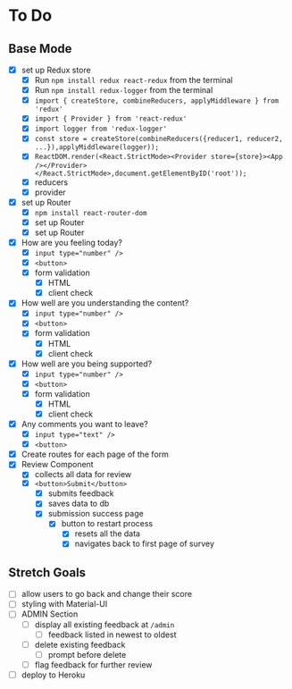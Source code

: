 # To Do

## Base Mode

- [x] set up Redux store
  - [x] Run `npm install redux react-redux` from the terminal
  - [x] Run `npm install redux-logger` from the terminal
  - [x] `import { createStore, combineReducers, applyMiddleware } from 'redux'`
  - [x] `import { Provider } from 'react-redux'`
  - [x] `import logger from 'redux-logger'`
  - [x] `const store = createStore(combineReducers({reducer1, reducer2, ...}),applyMiddleware(logger));`
  - [x] `ReactDOM.render(<React.StrictMode><Provider store={store}><App /></Provider></React.StrictMode>,document.getElementByID('root'));`
  - [x] reducers
  - [x] provider
- [x] set up Router
  - [x] `npm install react-router-dom`
  - [x] set up Router
  - [x] set up Router
- [x] How are you feeling today?
  - [x] `input type="number" />`
  - [x] `<button>`
  - [x] form validation
    - [x] HTML
    - [x] client check
- [x] How well are you understanding the content?
  - [x] `input type="number" />`
  - [x] `<button>`
  - [x] form validation
    - [x] HTML
    - [x] client check
- [x] How well are you being supported?
  - [x] `input type="number" />`
  - [x] `<button>`
  - [x] form validation
    - [x] HTML
    - [x] client check
- [x] Any comments you want to leave?
  - [x] `input type="text" />`
  - [x] `<button>`
- [x] Create routes for each page of the form
- [x] Review Component
  - [x] collects all data for review
  - [x] `<button>Submit</button>`
    - [x] submits feedback
    - [x] saves data to db
    - [x] submission success page
      - [x] button to restart process
        - [x] resets all the data
        - [x] navigates back to first page of survey

## Stretch Goals

- [ ] allow users to go back and change their score
- [ ] styling with Material-UI
- [ ] ADMIN Section
  - [ ] display all existing feedback at `/admin`
    - [ ] feedback listed in newest to oldest
  - [ ] delete existing feedback
    - [ ] prompt before delete
  - [ ] flag feedback for further review
- [ ] deploy to Heroku
